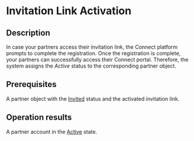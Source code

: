 # Invitation Link Activation
## Description
In case your partners access their invitation link, the Connect platform prompts to complete the registration. Once the registration is complete, your partners can successfully access their Connect portal. Therefore, the system assigns the *Active* status to the corresponding partner object. 
## Prerequisites
A partner object with the [Invited](s-a-invited.html) status and the activated invitation link.
## Operation results
A partner account in the [Active](s-b-active.html) state.
